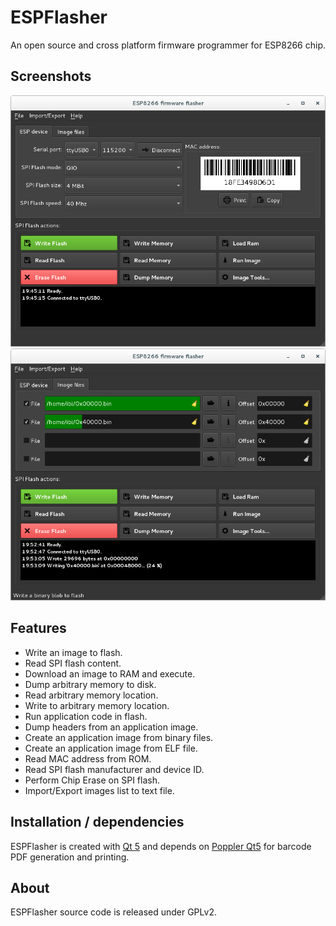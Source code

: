# ESPFlasher
An open source and cross platform firmware programmer for ESP8266 chip.

## Screenshots
![Alt text](res/screenshots/2015-12-27_19:45:49.png?raw=true)
![Alt text](res/screenshots/2015-12-27_19:53:09.png?raw=true)
## Features
- Write an image to flash.
- Read SPI flash content.
- Download an image to RAM and execute.
- Dump arbitrary memory to disk.
- Read arbitrary memory location.
- Write to arbitrary memory location.
- Run application code in flash.
- Dump headers from an application image.
- Create an application image from binary files.
- Create an application image from ELF file.
- Read MAC address from ROM.
- Read SPI flash manufacturer and device ID.
- Perform Chip Erase on SPI flash.
- Import/Export images list to text file.

## Installation / dependencies
ESPFlasher is created with [Qt 5](http://www.qt.io/) and depends on [Poppler Qt5](http://poppler.freedesktop.org/) for barcode PDF generation and printing.
## About
ESPFlasher source code is released under GPLv2.
